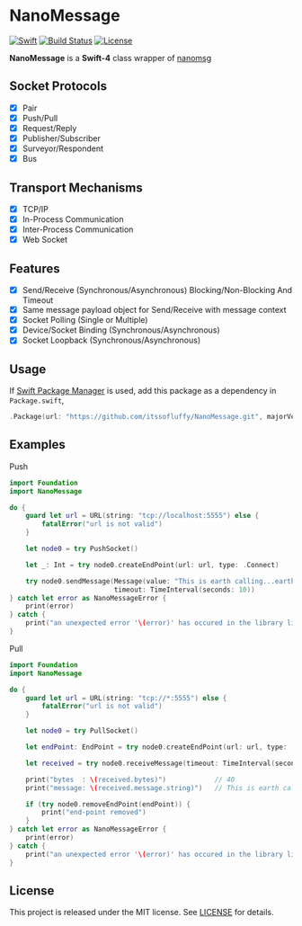 # NanoMessage

[![Swift][swift-badge]][swift-url]
[![Build Status][travis-build-badge]][travis-build-url]
[![License][mit-badge]][mit-url]

**NanoMessage** is a **Swift-4** class wrapper of [nanomsg](http://nanomsg.org/)

## Socket Protocols

- [x] Pair
- [x] Push/Pull
- [x] Request/Reply
- [x] Publisher/Subscriber
- [x] Surveyor/Respondent
- [x] Bus

## Transport Mechanisms

- [x] TCP/IP
- [x] In-Process Communication
- [x] Inter-Process Communication
- [x] Web Socket

## Features

- [x] Send/Receive (Synchronous/Asynchronous) Blocking/Non-Blocking And Timeout
- [x] Same message payload object for Send/Receive with message context
- [x] Socket Polling (Single or Multiple)
- [x] Device/Socket Binding (Synchronous/Asynchronous)
- [x] Socket Loopback (Synchronous/Asynchronous)

## Usage

If [Swift Package Manager](https://github.com/apple/swift-package-manager) is used, add this package as a dependency in `Package.swift`,

```swift
.Package(url: "https://github.com/itssofluffy/NanoMessage.git", majorVersion: 0)
```

## Examples

Push
```swift
import Foundation
import NanoMessage

do {
    guard let url = URL(string: "tcp://localhost:5555") else {
        fatalError("url is not valid")
    }

    let node0 = try PushSocket()

    let _: Int = try node0.createEndPoint(url: url, type: .Connect)

    try node0.sendMessage(Message(value: "This is earth calling...earth calling..."),
                          timeout: TimeInterval(seconds: 10))
} catch let error as NanoMessageError {
    print(error)
} catch {
    print("an unexpected error '\(error)' has occured in the library libNanoMessage.")
}

```

Pull

```swift
import Foundation
import NanoMessage

do {
    guard let url = URL(string: "tcp://*:5555") else {
        fatalError("url is not valid")
    }

    let node0 = try PullSocket()

    let endPoint: EndPoint = try node0.createEndPoint(url: url, type: .Bind, name: "my local end-point")

    let received = try node0.receiveMessage(timeout: TimeInterval(seconds: 10))

    print("bytes  : \(received.bytes)")            // 40
    print("message: \(received.message.string)")   // This is earth calling...earth calling...

    if (try node0.removeEndPoint(endPoint)) {
        print("end-point removed")
    }
} catch let error as NanoMessageError {
    print(error)
} catch {
    print("an unexpected error '\(error)' has occured in the library libNanoMessage.")
}

```

## License

This project is released under the MIT license. See [LICENSE](LICENSE) for details.

[swift-badge]: https://img.shields.io/badge/Swift-4.0-orange.svg?style=flat
[swift-url]: https://swift.org
[travis-build-badge]: https://travis-ci.org/itssofluffy/NanoMessage.swift.svg?branch=master
[travis-build-url]: https://travis-ci.org/itssofluffy/NanoMessage.swift
[mit-badge]: https://img.shields.io/badge/License-MIT-blue.svg?style=flat
[mit-url]: https://tldrlegal.com/license/mit-license
